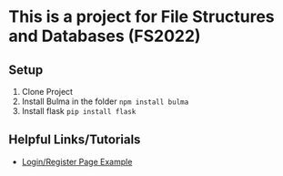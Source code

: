 # This is a project for File Structures and Databases (FS2022)

## Setup

1. Clone Project
2. Install Bulma in the folder
   `npm install bulma`
3. Install flask
   `pip install flask`

## Helpful Links/Tutorials

- [Login/Register Page Example](https://github.com/dumdam/youtube/blob/master/bulma-login-page/login.html)
